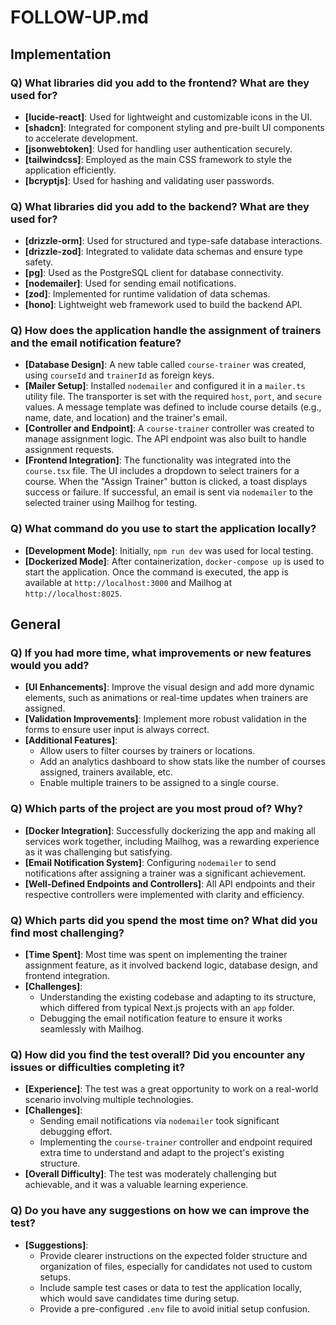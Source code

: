 # FOLLOW-UP.md

## Implementation

### Q) What libraries did you add to the frontend? What are they used for?
- **[lucide-react]**: Used for lightweight and customizable icons in the UI.  
- **[shadcn]**: Integrated for component styling and pre-built UI components to accelerate development.  
- **[jsonwebtoken]**: Used for handling user authentication securely.  
- **[tailwindcss]**: Employed as the main CSS framework to style the application efficiently.  
- **[bcryptjs]**: Used for hashing and validating user passwords.  

### Q) What libraries did you add to the backend? What are they used for?
- **[drizzle-orm]**: Used for structured and type-safe database interactions.  
- **[drizzle-zod]**: Integrated to validate data schemas and ensure type safety.  
- **[pg]**: Used as the PostgreSQL client for database connectivity.  
- **[nodemailer]**: Used for sending email notifications.  
- **[zod]**: Implemented for runtime validation of data schemas.  
- **[hono]**: Lightweight web framework used to build the backend API.  

### Q) How does the application handle the assignment of trainers and the email notification feature?
- **[Database Design]**: A new table called `course-trainer` was created, using `courseId` and `trainerId` as foreign keys.  
- **[Mailer Setup]**: Installed `nodemailer` and configured it in a `mailer.ts` utility file. The transporter is set with the required `host`, `port`, and `secure` values. A message template was defined to include course details (e.g., name, date, and location) and the trainer's email.  
- **[Controller and Endpoint]**: A `course-trainer` controller was created to manage assignment logic. The API endpoint was also built to handle assignment requests.  
- **[Frontend Integration]**: The functionality was integrated into the `course.tsx` file. The UI includes a dropdown to select trainers for a course. When the "Assign Trainer" button is clicked, a toast displays success or failure. If successful, an email is sent via `nodemailer` to the selected trainer using Mailhog for testing.  

### Q) What command do you use to start the application locally?
- **[Development Mode]**: Initially, `npm run dev` was used for local testing.  
- **[Dockerized Mode]**: After containerization, `docker-compose up` is used to start the application. Once the command is executed, the app is available at `http://localhost:3000` and Mailhog at `http://localhost:8025`.  

## General

### Q) If you had more time, what improvements or new features would you add?
- **[UI Enhancements]**: Improve the visual design and add more dynamic elements, such as animations or real-time updates when trainers are assigned.  
- **[Validation Improvements]**: Implement more robust validation in the forms to ensure user input is always correct.  
- **[Additional Features]**: 
  - Allow users to filter courses by trainers or locations.
  - Add an analytics dashboard to show stats like the number of courses assigned, trainers available, etc.
  - Enable multiple trainers to be assigned to a single course.  

### Q) Which parts of the project are you most proud of? Why?
- **[Docker Integration]**: Successfully dockerizing the app and making all services work together, including Mailhog, was a rewarding experience as it was challenging but satisfying.  
- **[Email Notification System]**: Configuring `nodemailer` to send notifications after assigning a trainer was a significant achievement.  
- **[Well-Defined Endpoints and Controllers]**: All API endpoints and their respective controllers were implemented with clarity and efficiency.  

### Q) Which parts did you spend the most time on? What did you find most challenging?
- **[Time Spent]**: Most time was spent on implementing the trainer assignment feature, as it involved backend logic, database design, and frontend integration.  
- **[Challenges]**: 
  - Understanding the existing codebase and adapting to its structure, which differed from typical Next.js projects with an `app` folder.
  - Debugging the email notification feature to ensure it works seamlessly with Mailhog.

### Q) How did you find the test overall? Did you encounter any issues or difficulties completing it?
- **[Experience]**: The test was a great opportunity to work on a real-world scenario involving multiple technologies.  
- **[Challenges]**: 
  - Sending email notifications via `nodemailer` took significant debugging effort.  
  - Implementing the `course-trainer` controller and endpoint required extra time to understand and adapt to the project's existing structure.  
- **[Overall Difficulty]**: The test was moderately challenging but achievable, and it was a valuable learning experience.  

### Q) Do you have any suggestions on how we can improve the test?
- **[Suggestions]**: 
  - Provide clearer instructions on the expected folder structure and organization of files, especially for candidates not used to custom setups.  
  - Include sample test cases or data to test the application locally, which would save candidates time during setup.  
  - Provide a pre-configured `.env` file to avoid initial setup confusion. 